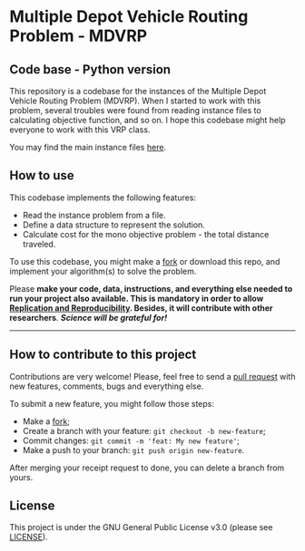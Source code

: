 # Multiple Depot Vehicle Routing Problem - MDVRP
## Code base - Python version

This repository is a codebase for the instances of the Multiple Depot Vehicle Routing Problem (MDVRP). When I started to work with this problem, several troubles were found from reading instance files to calculating objective function, and so on. I hope this codebase might help everyone to work with this VRP class.

You may find the main instance files [here](https://github.com/fboliveira/MDVRP-Instances).

## How to use

This codebase implements the following features:

- Read the instance problem from a file.
- Define a data structure to represent the solution.
- Calculate cost for the mono objective problem - the total distance traveled.

To use this codebase, you might make a [fork](https://docs.github.com/en/github/getting-started-with-github/fork-a-repo) or download this repo, and implement your algorithm(s) to solve the problem.

Please **make your code, data, instructions, and everything else needed to run your project also available. This is mandatory in order to allow [Replication and Reproducibility](https://en.wikipedia.org/wiki/Scientific_method). Besides, it will contribute with other researchers**. ***Science will be grateful for!***

--- 
## How to contribute to this project

Contributions are very welcome! Please, feel free to send a [pull request](https://docs.github.com/en/github/collaborating-with-issues-and-pull-requests/about-pull-requests) with new features, comments, bugs and everything else.

To submit a new feature, you might follow those steps:

- Make a [fork](https://docs.github.com/en/github/getting-started-with-github/fork-a-repo);
- Create a branch with your feature: `git checkout -b new-feature`;
- Commit changes: `git commit -m 'feat: My new feature'`;
- Make a push to your branch: `git push origin new-feature`.

After merging your receipt request to done, you can delete a branch from yours.

## License

This project is under the GNU General Public License v3.0 (please see [LICENSE](LICENSE)).